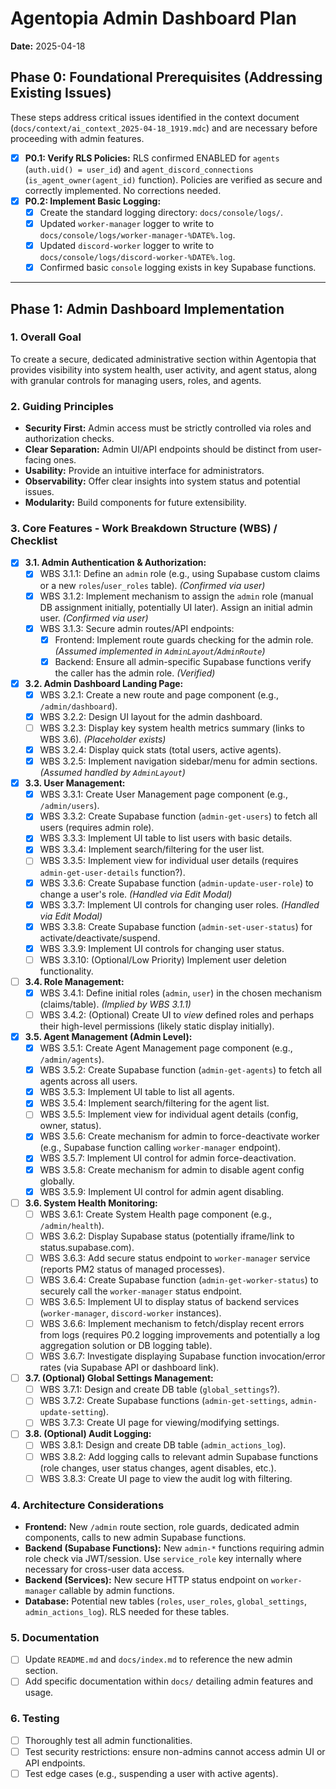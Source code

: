 # Agentopia Admin Dashboard Plan

**Date:** 2025-04-18

## Phase 0: Foundational Prerequisites (Addressing Existing Issues)

These steps address critical issues identified in the context document (`docs/context/ai_context_2025-04-18_1919.mdc`) and are necessary before proceeding with admin features.

*   [x] **P0.1: Verify RLS Policies:** RLS confirmed ENABLED for `agents` (`auth.uid() = user_id`) and `agent_discord_connections` (`is_agent_owner(agent_id)` function). Policies are verified as secure and correctly implemented. No corrections needed.
*   [x] **P0.2: Implement Basic Logging:**
    *   [x] Create the standard logging directory: `docs/console/logs/`.
    *   [x] Updated `worker-manager` logger to write to `docs/console/logs/worker-manager-%DATE%.log`.
    *   [x] Updated `discord-worker` logger to write to `docs/console/logs/discord-worker-%DATE%.log`.
    *   [x] Confirmed basic `console` logging exists in key Supabase functions.

---

## Phase 1: Admin Dashboard Implementation

### 1. Overall Goal

To create a secure, dedicated administrative section within Agentopia that provides visibility into system health, user activity, and agent status, along with granular controls for managing users, roles, and agents.

### 2. Guiding Principles

*   **Security First:** Admin access must be strictly controlled via roles and authorization checks.
*   **Clear Separation:** Admin UI/API endpoints should be distinct from user-facing ones.
*   **Usability:** Provide an intuitive interface for administrators.
*   **Observability:** Offer clear insights into system status and potential issues.
*   **Modularity:** Build components for future extensibility.

### 3. Core Features - Work Breakdown Structure (WBS) / Checklist

*   [x] **3.1. Admin Authentication & Authorization:**
    *   [x] WBS 3.1.1: Define an `admin` role (e.g., using Supabase custom claims or a new `roles`/`user_roles` table). *(Confirmed via user)*
    *   [x] WBS 3.1.2: Implement mechanism to assign the `admin` role (manual DB assignment initially, potentially UI later). Assign an initial admin user. *(Confirmed via user)*
    *   [x] WBS 3.1.3: Secure admin routes/API endpoints:
        *   [x] Frontend: Implement route guards checking for the admin role. *(Assumed implemented in `AdminLayout`/`AdminRoute`)*
        *   [x] Backend: Ensure all admin-specific Supabase functions verify the caller has the admin role. *(Verified)*
*   [x] **3.2. Admin Dashboard Landing Page:**
    *   [x] WBS 3.2.1: Create a new route and page component (e.g., `/admin/dashboard`).
    *   [x] WBS 3.2.2: Design UI layout for the admin dashboard.
    *   [ ] WBS 3.2.3: Display key system health metrics summary (links to WBS 3.6). *(Placeholder exists)*
    *   [x] WBS 3.2.4: Display quick stats (total users, active agents).
    *   [x] WBS 3.2.5: Implement navigation sidebar/menu for admin sections. *(Assumed handled by `AdminLayout`)*
*   [x] **3.3. User Management:**
    *   [x] WBS 3.3.1: Create User Management page component (e.g., `/admin/users`).
    *   [x] WBS 3.3.2: Create Supabase function (`admin-get-users`) to fetch all users (requires admin role).
    *   [x] WBS 3.3.3: Implement UI table to list users with basic details.
    *   [x] WBS 3.3.4: Implement search/filtering for the user list.
    *   [ ] WBS 3.3.5: Implement view for individual user details (requires `admin-get-user-details` function?).
    *   [x] WBS 3.3.6: Create Supabase function (`admin-update-user-role`) to change a user's role. *(Handled via Edit Modal)*
    *   [x] WBS 3.3.7: Implement UI controls for changing user roles. *(Handled via Edit Modal)*
    *   [x] WBS 3.3.8: Create Supabase function (`admin-set-user-status`) for activate/deactivate/suspend.
    *   [x] WBS 3.3.9: Implement UI controls for changing user status.
    *   [ ] WBS 3.3.10: (Optional/Low Priority) Implement user deletion functionality.
*   [ ] **3.4. Role Management:**
    *   [x] WBS 3.4.1: Define initial roles (`admin`, `user`) in the chosen mechanism (claims/table). *(Implied by WBS 3.1.1)*
    *   [ ] WBS 3.4.2: (Optional) Create UI to *view* defined roles and perhaps their high-level permissions (likely static display initially).
*   [x] **3.5. Agent Management (Admin Level):**
    *   [x] WBS 3.5.1: Create Agent Management page component (e.g., `/admin/agents`).
    *   [x] WBS 3.5.2: Create Supabase function (`admin-get-agents`) to fetch all agents across all users.
    *   [x] WBS 3.5.3: Implement UI table to list all agents.
    *   [x] WBS 3.5.4: Implement search/filtering for the agent list.
    *   [ ] WBS 3.5.5: Implement view for individual agent details (config, owner, status).
    *   [x] WBS 3.5.6: Create mechanism for admin to force-deactivate worker (e.g., Supabase function calling `worker-manager` endpoint).
    *   [x] WBS 3.5.7: Implement UI control for admin force-deactivation.
    *   [x] WBS 3.5.8: Create mechanism for admin to disable agent config globally.
    *   [x] WBS 3.5.9: Implement UI control for admin agent disabling.
*   [ ] **3.6. System Health Monitoring:**
    *   [ ] WBS 3.6.1: Create System Health page component (e.g., `/admin/health`).
    *   [ ] WBS 3.6.2: Display Supabase status (potentially iframe/link to status.supabase.com).
    *   [ ] WBS 3.6.3: Add secure status endpoint to `worker-manager` service (reports PM2 status of managed processes).
    *   [ ] WBS 3.6.4: Create Supabase function (`admin-get-worker-status`) to securely call the `worker-manager` status endpoint.
    *   [ ] WBS 3.6.5: Implement UI to display status of backend services (`worker-manager`, `discord-worker` instances).
    *   [ ] WBS 3.6.6: Implement mechanism to fetch/display recent errors from logs (requires P0.2 logging improvements and potentially a log aggregation solution or DB logging table).
    *   [ ] WBS 3.6.7: Investigate displaying Supabase function invocation/error rates (via Supabase API or dashboard link).
*   [ ] **3.7. (Optional) Global Settings Management:**
    *   [ ] WBS 3.7.1: Design and create DB table (`global_settings`?).
    *   [ ] WBS 3.7.2: Create Supabase functions (`admin-get-settings`, `admin-update-setting`).
    *   [ ] WBS 3.7.3: Create UI page for viewing/modifying settings.
*   [ ] **3.8. (Optional) Audit Logging:**
    *   [ ] WBS 3.8.1: Design and create DB table (`admin_actions_log`).
    *   [ ] WBS 3.8.2: Add logging calls to relevant admin Supabase functions (role changes, user status changes, agent disables, etc.).
    *   [ ] WBS 3.8.3: Create UI page to view the audit log with filtering.

### 4. Architecture Considerations

*   **Frontend:** New `/admin` route section, role guards, dedicated admin components, calls to new admin Supabase functions.
*   **Backend (Supabase Functions):** New `admin-*` functions requiring admin role check via JWT/session. Use `service_role` key internally where necessary for cross-user data access.
*   **Backend (Services):** New secure HTTP status endpoint on `worker-manager` callable by admin functions.
*   **Database:** Potential new tables (`roles`, `user_roles`, `global_settings`, `admin_actions_log`). RLS needed for these tables.

### 5. Documentation

*   [ ] Update `README.md` and `docs/index.md` to reference the new admin section.
*   [ ] Add specific documentation within `docs/` detailing admin features and usage.

### 6. Testing

*   [ ] Thoroughly test all admin functionalities.
*   [ ] Test security restrictions: ensure non-admins cannot access admin UI or API endpoints.
*   [ ] Test edge cases (e.g., suspending a user with active agents). 